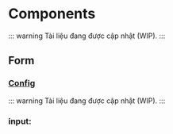 # Components
::: warning
Tài liệu đang được cập nhật (WIP).
:::
## Form
### [Config](./formconfig)
::: warning
Tài liệu đang được cập nhật (WIP). 
:::

### input:


